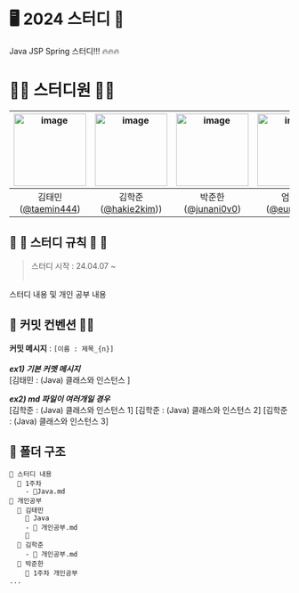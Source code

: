 # 🖥 2024 스터디 🌱
Java JSP Spring 스터디!!! 🔥🔥🔥

# 👨‍💻 스터디원 👩‍💻
<img height="130" alt="image" src=""> | <img height="130" alt="image" src="https://github.com/InitTester/codingTest/assets/143479869/565965ad-d39a-4cb8-88ac-b88d8f7c68aa"> | <img height="130" alt="image" src=""> | <img height="130" alt="image" src=""> | <img height="130" alt="image" src="https://github.com/InitTester/codingTest/assets/143479869/600755eb-304c-4583-b403-0a1ceb089f7d"> | <img height="130" alt="image" src=""> 
:---: | :---: | :---: | :---: | :---: |  :---: | 
김태민([@taemin444](https://github.com/taemin444)) | 김학준([@hakie2kim](https://github.com/hakie2kim))) | 박준한([@junani0v0](https://github.com/junani0v0)) | 엄수경([@eunoia73](https://github.com/eunoia73)) | 전임경([@InitTester](https://github.com/InitTester)) | 전재승([@wjswotmd2](https://github.com/wjswotmd2))

## 👏 👏 스터디 규칙 👏 👏
> 스터디 시작 : 24.04.07 ~ <br/><br/>

스터디 내용 및 개인 공부 내용 

## 🙋 커밋 컨벤션 🙋‍♀️
**커밋 메시지** : ``[이름 : 제목_{n}]`` <br/><br/>
_**ex1) 기본 커멧 메시지**_ <br/>
[김태민 : (Java) 클래스와 인스턴스 ]

_**ex2) md 파일이 여러개일 경우**_ <br/>
[김학준 : (Java) 클래스와 인스턴스 1]
[김학준 : (Java) 클래스와 인스턴스 2]
[김학준 : (Java) 클래스와 인스턴스 3]

## 📂 폴더 구조
```
📂 스터디 내용
  📂 1주차
    - 📃Java.md
📂 개인공부
  📂 김태민
    📂 Java
    - 📃 개인공부.md
    📂
  📂 김학준
    - 📃 개인공부.md
  📂 박준한
    📂 1주차 개인공부
...
```
